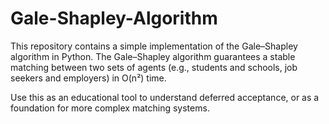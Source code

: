 # Gale-Shapley-Algorithm
This repository contains a simple implementation of the Gale–Shapley algorithm in Python. The Gale–Shapley algorithm guarantees a stable matching between two sets of agents (e.g., students and schools, job seekers and employers) in O(n²) time.

Use this as an educational tool to understand deferred acceptance, or as a foundation for more complex matching systems.

